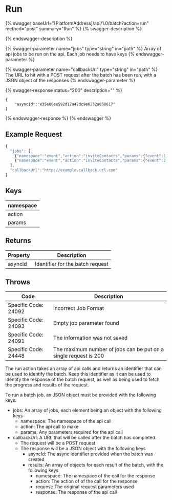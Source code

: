 # Run

{% swagger baseUrl="[PlatformAddress]/api/1.0/batch?action=run" method="post" summary="Run" %}
{% swagger-description %}

{% endswagger-description %}

{% swagger-parameter name="jobs" type="string" in="path" %}
Array of api jobs to be run on the api. Each job needs to have keys
{% endswagger-parameter %}

{% swagger-parameter name="callbackUrl" type="string" in="path" %}
The URL to hit with a POST request after the batch has been run, with a JSON object of the responses
{% endswagger-parameter %}

{% swagger-response status="200" description="" %}
```
{
    "asyncId":"e35e06ee592d17a42dc9e6252a058617"
}
```
{% endswagger-response %}
{% endswagger %}

## Example Request

```javascript
{ 
  "jobs": [
	{"namespace":"event","action":"inviteContacts","params":{"event":1,"contacts":[1,2,3]}},
	{"namespace":"event","action":"inviteContacts","params":{"event":2,"contacts":[1,2,4]}},
  ],
  "callbackUrl":"http://example.callback.url.com"
}
```

## Keys

| namespace |
| --------- |
| action    |
| params    |

## Returns

| Property | Description                      |
| -------- | -------------------------------- |
| asyncId  | Identifier for the batch request |

## Throws

| Code                 | Description                   |
| -------------------- | ----------------------------- |
| Specific Code: 24092 | Incorrect Job Format          |
| Specific Code: 24093 | Empty job parameter found     |
| Specific Code: 24091 | The information was not saved |
| Specific Code: 24448 | The maximum number of jobs can be put on a single request is 200 |

The run action takes an array of api calls and returns an identifier that can be used to identify the batch. Keep this identifier as it can be used to identify the response of the batch request, as well as being used to fetch the progress and results of the request.

To run a batch job, an JSON object must be provided with the following keys:

* jobs: An array of jobs, each element being an object with the following keys
  * namespace: The namespace of the api call
  * action: The api call to make
  * params: Any parameters required for the api call
* callbackUrl: A URL that will be called after the batch has completed.
  * The request will be a POST request
  * The response will be a JSON object with the following keys
    * asyncId: The async identifier provided when the batch was created
    * results: An array of objects for each result of the batch, with the following keys
      * namespace: The namespace of the call for the response
      * action: The action of of the call for the response
      * request: The original request parameters used
      * response: The response of the api call
